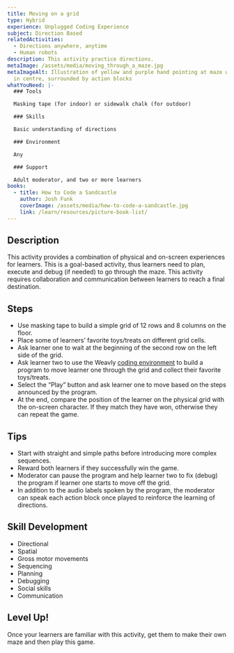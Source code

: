 ```yaml
---
title: Moving on a grid
type: Hybrid
experience: Unplugged Coding Experience
subject: Direction Based
relatedActivities:
  - Directions anywhere, anytime
  - Human robots
description: This activity practice directions.
metaImage: /assets/media/moving_through_a_maze.jpg
metaImageAlt: Illustration of yellow and purple hand pointing at maze with star
  in centre, surrounded by action blocks
whatYouNeed: |-
  ### Tools

  Masking tape (for indoor) or sidewalk chalk (for outdoor)

  ### Skills

  Basic understanding of directions

  ### Environment

  Any

  ### Support

  Adult moderator, and two or more learners
books:
  - title: How to Code a Sandcastle
    author: Josh Funk
    coverImage: /assets/media/how-to-code-a-sandcastle.jpg
    link: /learn/resources/picture-book-list/
---
```

## Description

This activity provides a combination of physical and on-screen experiences for learners. This is a goal-based activity, thus learners need to plan, execute and debug (if needed) to go through the maze. This activity requires collaboration and communication between learners to reach a final destination.

## Steps

* Use masking tape to build a simple grid of 12 rows and 8 columns on the floor.
* Place some of learners’ favorite toys/treats on different grid cells.
* Ask learner one to wait at the beginning of the second row on the left side of the grid.
* Ask learner two to use the Weavly [coding environment](https://create.weavly.org/?v=1.4&t=default&w=Sketchpad&p=&c=abb&d=&s=abb) to build a program to move learner one through the grid and collect their favorite toys/treats.
* Select the “Play” button and ask learner one to move based on the steps announced by the program.
* At the end, compare the position of the learner on the physical grid with the on-screen character. If they match they have won, otherwise they can repeat the game. 

## Tips

* Start with straight and simple paths before introducing more complex sequences.
* Reward both learners if they successfully win the game.
* Moderator can pause the program and help learner two to fix (debug) the program if learner one starts to move off the grid.
* In addition to the audio labels spoken by the program, the moderator can speak each action block once played to reinforce the learning of directions.

## Skill Development

* Directional
* Spatial
* Gross motor movements
* Sequencing
* Planning
* Debugging
* Social skills
* Communication

## Level Up!

Once your learners are familiar with this activity, get them to make their own maze and then play this game.